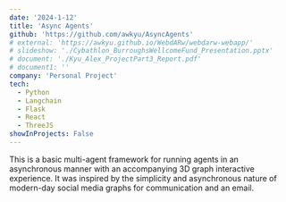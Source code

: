 ```yaml
---
date: '2024-1-12'
title: 'Async Agents'
github: 'https://github.com/awkyu/AsyncAgents'
# external: 'https://awkyu.github.io/WebdARw/webdarw-webapp/'
# slideshow: './Cybathlon_BurroughsWellcomeFund_Presentation.pptx'
# document: './Kyu_Alex_ProjectPart3_Report.pdf'
# document1: ''
company: 'Personal Project'
tech:
  - Python
  - Langchain
  - Flask
  - React
  - ThreeJS
showInProjects: False
---
```


This is a basic multi-agent framework for running agents in an asynchronous manner with an accompanying 3D graph interactive experience. It was inspired by the simplicity and asynchronous nature of modern-day social media graphs for communication and an email.
